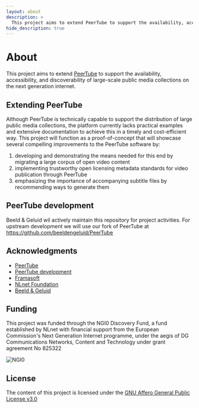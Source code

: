 ```yaml
---
layout: about
description: >
  This project aims to extend PeerTube to support the availability, accessibility, and discoverability of large-scale public media collections on the next generation internet.
hide_description: true
---
```


# About

This project aims to extend [PeerTube](https://joinpeertube.org/) to support the availability, accessibility, and discoverability of large-scale public media collections on the next generation internet.

## Extending PeerTube

Although PeerTube is technically capable to support the distribution of large public media collections, the platform currently lacks practical examples and extensive documentation to achieve this in a timely and cost-efficient way. This project will function as a proof-of-concept that will showcase several compelling improvements to the PeerTube software by:

1. developing and demonstrating the means needed for this end by migrating a large corpus of open video content
2. implementing trustworthy open licensing metadata standards for video publication through PeerTube
3. emphasizing the importance of accompanying subtitle files by recommending ways to generate them

## PeerTube development

Beeld & Geluid wil actively maintain this repository for project activities. For upstream development we will use our fork of PeerTube at <https://github.com/beeldengeluid/PeerTube>

## Acknowledgments

* [PeerTube](https://joinpeertube.org/)
* [PeerTube development](https://github.com/Chocobozzz/PeerTube)
* [Framasoft](https://framasoft.org/)
* [NLnet Foundation](https://nlnet.nl/)
* [Beeld & Geluid](https://beeldengeluid.nl/)

## Funding

This project was funded through the NGI0 Discovery Fund, a fund established by NLnet with financial support from the European Commission's Next Generation Internet programme, under the aegis of DG Communications Networks, Content and Technology under grant agreement No 825322

![NGI0](https://nlnet.nl/image/logos/NGI0_tag.png)

## License

The content of this project is licensed under the [GNU Affero General Public License v3.0](LICENSE.md)